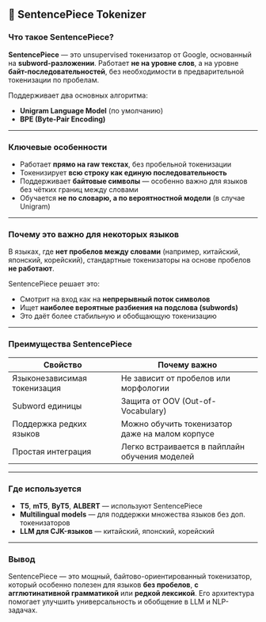 ## 📘 SentencePiece Tokenizer 

### Что такое SentencePiece?

**SentencePiece** — это unsupervised токенизатор от Google, основанный на **subword-разложении**. Работает **не на уровне слов**, а на уровне **байт-последовательностей**, без необходимости в предварительной токенизации по пробелам.

Поддерживает два основных алгоритма:
- **Unigram Language Model** (по умолчанию)
- **BPE (Byte-Pair Encoding)**

---

### Ключевые особенности

- Работает **прямо на raw текстах**, без пробельной токенизации
- Токенизирует **всю строку как единую последовательность**
- Поддерживает **байтовые символы** — особенно важно для языков без чётких границ между словами
- Обучается **не по словарю, а по вероятностной модели** (в случае Unigram)

---

### Почему это важно для некоторых языков

В языках, где **нет пробелов между словами** (например, китайский, японский, корейский), стандартные токенизаторы на основе пробелов **не работают**.

SentencePiece решает это:
- Смотрит на вход как на **непрерывный поток символов**
- Ищет **наиболее вероятные разбиения на подслова (subwords)**
- Это даёт более стабильную и обобщающую токенизацию

---

### Преимущества SentencePiece

| Свойство                        | Почему важно                                      |
|-------------------------------|---------------------------------------------------|
| Языконезависимая токенизация   | Не зависит от пробелов или морфологии              |
| Subword единицы                | Защита от OOV (Out-of-Vocabulary)                 |
| Поддержка редких языков        | Можно обучить токенизатор даже на малом корпусе  |
| Простая интеграция             | Легко встраивается в пайплайн обучения моделей    |

---

### Где используется

- **T5**, **mT5**, **ByT5**, **ALBERT** — используют SentencePiece
- **Multilingual models** — для поддержки множества языков без доп. токенизаторов
- **LLM для CJK-языков** — китайский, японский, корейский

---

### Вывод

SentencePiece — это мощный, байтово-ориентированный токенизатор, который особенно полезен для языков **без пробелов**, **с агглютинативной грамматикой** или **редкой лексикой**. Его архитектура помогает улучшить универсальность и обобщение в LLM и NLP-задачах.


